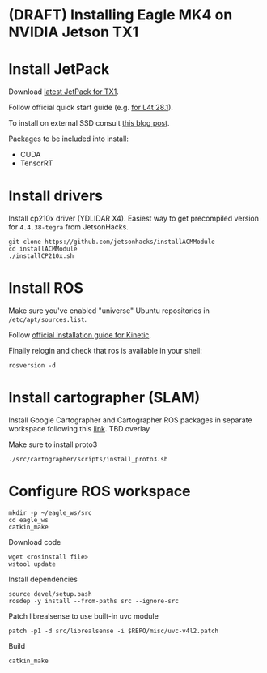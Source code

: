 # (DRAFT) Installing Eagle MK4 on NVIDIA Jetson TX1

# Install JetPack

Download [latest JetPack for TX1](https://developer.nvidia.com/embedded/jetpack).

Follow official quick start guide (e.g. [for L4t 28.1](http://developer2.download.nvidia.com/embedded/L4T/r28_Release_v2.0/BSP/l4t_quick_start_guide.txt)).

To install on external SSD consult [this blog post](http://polarnick.com/blogs/other/gpu/embedded/nvidia/cuda/2017/05/24/Jetson-tx2-OS-on-ssd.html).

Packages to be included into install:
- CUDA
- TensorRT

# Install drivers

Install cp210x driver (YDLIDAR X4). Easiest way to get precompiled version for `4.4.38-tegra` from JetsonHacks.
```
git clone https://github.com/jetsonhacks/installACMModule
cd installACMModule
./installCP210x.sh
```

# Install ROS

Make sure you've enabled "universe" Ubuntu repositories in `/etc/apt/sources.list`.

Follow [official installation guide for Kinetic](http://wiki.ros.org/kinetic/Installation/Ubuntu).

Finally relogin and check that ros is available in your shell:
```
rosversion -d
```

# Install cartographer (SLAM)

Install Google Cartographer and Cartographer ROS packages in separate workspace following this [link](https://aerotenna.readme.io/docs/compiling-google-cartographer). TBD overlay

Make sure to install proto3
```
./src/cartographer/scripts/install_proto3.sh
```

# Configure ROS workspace

```
mkdir -p ~/eagle_ws/src
cd eagle_ws
catkin_make
```

Download code
```
wget <rosinstall file>
wstool update
```

Install dependencies
```
source devel/setup.bash
rosdep -y install --from-paths src --ignore-src
```

Patch librealsense to use built-in uvc module
```
patch -p1 -d src/librealsense -i $REPO/misc/uvc-v4l2.patch
```

Build
```
catkin_make
```

